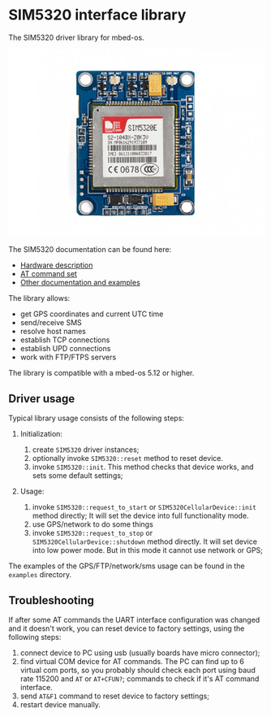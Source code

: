 # SIM5320 interface library

The SIM5320 driver library for mbed-os.

![SIM5320 board](images/board.jpg)

The SIM5320 documentation can be found here:

- [Hardware description](https://simcom.ee/documents/SIM5320/SIM5320_Hardware_Design_V1.07.pdf)
- [AT command set](https://simcom.ee/documents/SIM5320/SIMCOM_SIM5320_ATC_EN_V2.05.pdf)
- [Other documentation and examples](https://simcom.ee/documents/?dir=SIM5320)

The library allows:

- get GPS coordinates and current UTC time
- send/receive SMS
- resolve host names
- establish TCP connections
- establish UPD connections
- work with FTP/FTPS servers

The library is compatible with a mbed-os 5.12 or higher.

## Driver usage

Typical library usage consists of the following steps:

1. Initialization:
   
   1. create `SIM5320` driver instances;
   2. optionally invoke `SIM5320::reset` method to reset device.
   3. invoke `SIM5320::init`. This method checks that device works, and sets some default settings;

2. Usage:

   1. invoke `SIM5320::request_to_start` or `SIM5320CellularDevice::init` method directly;
      It will set the device into full functionality mode.
   2. use GPS/network to do some things
   3. invoke `SIM5320::request_to_stop` or `SIM5320CellularDevice::shutdown` method directly.
      It will set device into low power mode. But in this mode it cannot use network or GPS;

The examples of the GPS/FTP/network/sms usage can be found in the `examples` directory.

## Troubleshooting

If after some AT commands the UART interface configuration was changed and it doesn't work,
you can reset device to factory settings, using the following steps:

1. connect device to PC using usb (usually boards have micro connector);
2. find virtual COM device for AT commands. The PC can find up to 6 virtual com ports,
   so you probably should check each port using baud rate 115200 and `AT` or `AT+CFUN?`;
   commands to check if it's AT command interface.
3. send `AT&F1` command to reset device to factory settings;
4. restart device manually.

